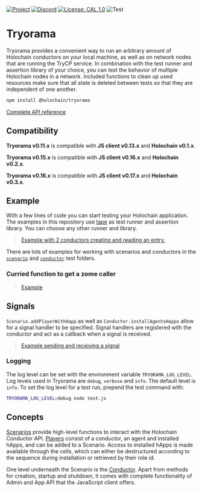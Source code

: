 [![Project](https://img.shields.io/badge/Project-Holochain-blue.svg?style=flat-square)](http://holochain.org/)
[![Discord](https://img.shields.io/badge/Discord-DEV.HC-blue.svg?style=flat-square)](https://discord.gg/k55DS5dmPH)
[![License: CAL 1.0](https://img.shields.io/badge/License-CAL%201.0-blue.svg)](https://github.com/holochain/cryptographic-autonomy-license)
![Test](https://github.com/holochain/tryorama/actions/workflows/test.yml/badge.svg?branch=main)

# Tryorama

Tryorama provides a convenient way to run an arbitrary amount of Holochain
conductors on your local machine, as well as on network nodes that are running
the TryCP service. In combination with the test runner and assertion library of
your choice, you can test the behavior of multiple Holochain nodes in a
network. Included functions to clean up used resources make sure that all state
is deleted between tests so that they are independent of one another.

```sh
npm install @holochain/tryorama
```

[Complete API reference](./docs/tryorama.md)

## Compatibility

**Tryorama v0.11.x** is compatible with **JS client v0.13.x** and **Holochain v0.1.x**.  

**Tryorama v0.15.x** is compatible with **JS client v0.16.x** and **Holochain v0.2.x**.

**Tryorama v0.16.x** is compatible with **JS client v0.17.x** and **Holochain v0.3.x**.

## Example

With a few lines of code you can start testing your Holochain application. The
examples in this repository use [tape](https://github.com/substack/tape) as
test runner and assertion library. You can choose any other runner and library.

> [Example with 2 conductors creating and reading an entry.](./ts/test/local/scenario.ts#L110)

There are lots of examples for working with scenarios and conductors
in the [`scenario`](./ts/test/local/scenario.ts) and 
[`conductor`](./ts/test/local/conductor.ts) test folders.


### Curried function to get a zome caller

> [Example](./ts/test/local/scenario.ts#L158)

## Signals

`Scenario.addPlayerWithHapp` as well as `Conductor.installAgentsHapps` allow for a
signal handler to be specified. Signal handlers are registered with
the conductor and act as a callback when a signal is received.

> [Example sending and receiving a signal](./ts/test//local//scenario.ts#L193)

### Logging

The log level can be set with the environment variable `TRYORAMA_LOG_LEVEL`.
Log levels used in Tryorama are `debug`, `verbose` and `info`. The default
level is `info`. To set the log level for a test run, prepend the test command
with:

```bash
TRYORAMA_LOG_LEVEL=debug node test.js
```

## Concepts

[Scenarios](./docs/tryorama.scenario.md) provide high-level functions to
interact with the Holochain Conductor API. [Players](./docs/tryorama.player.md)
consist of a conductor, an agent and installed hApps, and can be added to a
Scenario. Access to installed hApps is made available through the cells,
which can either be destructured according to the sequence during installation
or retrieved by their role id.

One level underneath the Scenario is the
[Conductor](./docs/tryorama.localconductor.md). Apart from methods for
creation, startup and shutdown, it comes with complete functionality of Admin
and App API that the JavaScript client offers.
